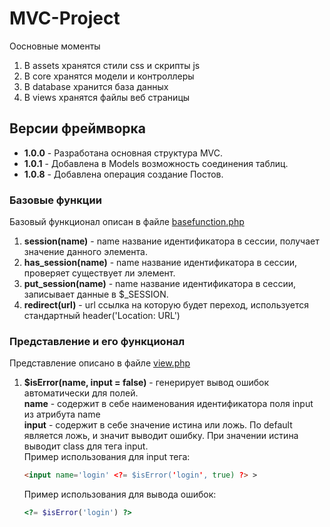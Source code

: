 <h1>MVC-Project</h1>
<p>Оосновные моменты</p>
<ol>
   <li>В assets хранятся стили css и скрипты js</li> 
   <li>В core хранятся модели и контроллеры</li> 
   <li>В database хранится база данных</li> 
   <li>В views хранятся файлы веб страницы</li>
</ol>
<h2>Версии фреймворка</h2>
<ul>
    <li><b>1.0.0</b> - Разработана основная структура MVC.</li>
    <li><b>1.0.1</b> - Добавлена в Models возможность соединения таблиц.</li>
    <li><b>1.0.8</b> - Добавлена операция создание Постов.</li>
</ul>

<h3>Базовые функции</h3>
<p>Базовый функционал описан в файле <a href="./core/basefunction.php">basefunction.php</a></p>
<ol>
    <li><b>session(name)</b> - name название идентификатора в сессии, получает значение данного элемента.</li>
    <li><b>has_session(name)</b> - name название идентификатора в сессии, проверяет существует ли элемент.</li>
    <li><b>put_session(name)</b> - name название идентификатора в сессии, записывает данные в $_SESSION.</li>
    <li><b>redirect(url)</b> - url ссылка на которую будет переход, используется стандартный header('Location: URL')</li>
</ol>

<h3>Представление и его функционал</h3>
<p>Представление описано в файле <a href="./core/view.php">view.php</a></p>
<ol>
    <li><b>$isError(name, input = false)</b> - генерирует вывод ошибок автоматически для полей.<br>
    <b>name</b> - содержит в себе наименования идентификатора поля input из атрибута name<br>
    <b>input</b> - содержит в себе значение истина или ложь. По default является ложь, и значит выводит ошибку.
    При значении истина выводит class для тега input.<br>
    Пример использования для input тега:

```html
<input name='login' <?= $isError('login', true) ?> >
```
Пример использования для вывода ошибок:
```php
<?= $isError('login') ?>
```    

</li>
</ol>